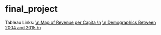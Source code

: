 # final_project
Tableau Links:
[\n Map of Revenue per Capita \n](https://public.tableau.com/profile/david2973#!/vizhome/education_project_spring_2019/FED_REV_PER_CAPI)
[\n Demographics Between 2004 and 2015 \n](https://public.tableau.com/profile/david2973#!/vizhome/DemographicsbyYear/DemographicsbyYear?publish=yes)


